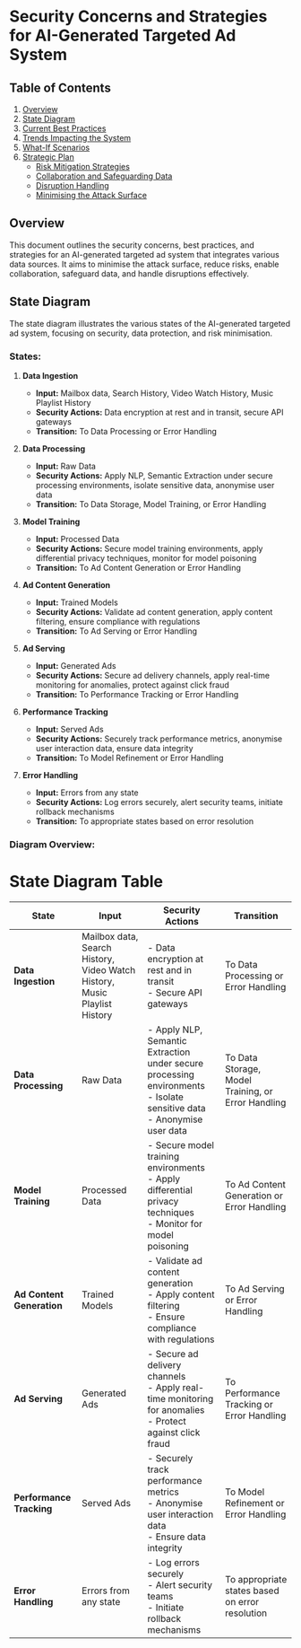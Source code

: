 # Security Concerns and Strategies for AI-Generated Targeted Ad System

## Table of Contents
1. [Overview](#overview)
2. [State Diagram](#state-diagram)
3. [Current Best Practices](#current-best-practices)
4. [Trends Impacting the System](#trends-impacting-the-system)
5. [What-If Scenarios](#what-if-scenarios)
6. [Strategic Plan](#strategic-plan)
   - [Risk Mitigation Strategies](#risk-mitigation-strategies)
   - [Collaboration and Safeguarding Data](#collaboration-and-safeguarding-data)
   - [Disruption Handling](#disruption-handling)
   - [Minimising the Attack Surface](#minimising-the-attack-surface)

## Overview
This document outlines the security concerns, best practices, and strategies for an AI-generated targeted ad system that integrates various data sources. It aims to minimise the attack surface, reduce risks, enable collaboration, safeguard data, and handle disruptions effectively.

## State Diagram

The state diagram illustrates the various states of the AI-generated targeted ad system, focusing on security, data protection, and risk minimisation.

### **States:**

1. **Data Ingestion**
   - **Input:** Mailbox data, Search History, Video Watch History, Music Playlist History
   - **Security Actions:** Data encryption at rest and in transit, secure API gateways
   - **Transition:** To Data Processing or Error Handling

2. **Data Processing**
   - **Input:** Raw Data
   - **Security Actions:** Apply NLP, Semantic Extraction under secure processing environments, isolate sensitive data, anonymise user data
   - **Transition:** To Data Storage, Model Training, or Error Handling

3. **Model Training**
   - **Input:** Processed Data
   - **Security Actions:** Secure model training environments, apply differential privacy techniques, monitor for model poisoning
   - **Transition:** To Ad Content Generation or Error Handling

4. **Ad Content Generation**
   - **Input:** Trained Models
   - **Security Actions:** Validate ad content generation, apply content filtering, ensure compliance with regulations
   - **Transition:** To Ad Serving or Error Handling

5. **Ad Serving**
   - **Input:** Generated Ads
   - **Security Actions:** Secure ad delivery channels, apply real-time monitoring for anomalies, protect against click fraud
   - **Transition:** To Performance Tracking or Error Handling

6. **Performance Tracking**
   - **Input:** Served Ads
   - **Security Actions:** Securely track performance metrics, anonymise user interaction data, ensure data integrity
   - **Transition:** To Model Refinement or Error Handling

7. **Error Handling**
   - **Input:** Errors from any state
   - **Security Actions:** Log errors securely, alert security teams, initiate rollback mechanisms
   - **Transition:** To appropriate states based on error resolution

### **Diagram Overview:**

# State Diagram Table

| **State**              | **Input**                                                              | **Security Actions**                                                                                                      | **Transition**                                          |
|------------------------|------------------------------------------------------------------------|----------------------------------------------------------------------------------------------------------------------------|--------------------------------------------------------|
| **Data Ingestion**      | Mailbox data, Search History, Video Watch History, Music Playlist History | - Data encryption at rest and in transit <br> - Secure API gateways                                                        | To Data Processing or Error Handling                   |
| **Data Processing**     | Raw Data                                                               | - Apply NLP, Semantic Extraction under secure processing environments <br> - Isolate sensitive data <br> - Anonymise user data | To Data Storage, Model Training, or Error Handling     |
| **Model Training**      | Processed Data                                                         | - Secure model training environments <br> - Apply differential privacy techniques <br> - Monitor for model poisoning       | To Ad Content Generation or Error Handling             |
| **Ad Content Generation** | Trained Models                                                        | - Validate ad content generation <br> - Apply content filtering <br> - Ensure compliance with regulations                  | To Ad Serving or Error Handling                        |
| **Ad Serving**          | Generated Ads                                                          | - Secure ad delivery channels <br> - Apply real-time monitoring for anomalies <br> - Protect against click fraud           | To Performance Tracking or Error Handling              |
| **Performance Tracking** | Served Ads                                                            | - Securely track performance metrics <br> - Anonymise user interaction data <br> - Ensure data integrity                   | To Model Refinement or Error Handling                  |
| **Error Handling**      | Errors from any state                                                  | - Log errors securely <br> - Alert security teams <br> - Initiate rollback mechanisms                                      | To appropriate states based on error resolution        |


